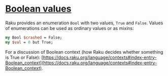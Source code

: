 [1]: https://rosettacode.org/wiki/Boolean_values

# [Boolean values][1]





Raku provides an enumeration `Bool` with two values, `True` and `False`. Values of enumerations can be used as ordinary values or as mixins:

```perl
my Bool $crashed = False;
my $val = 0 but True;
```


For a discussion of Boolean context (how Raku decides whether something is True or False): [https://docs.raku.org/language/contexts#index-entry-Boolean_context](https://docs.raku.org/language/contexts#index-entry-Boolean_context).
